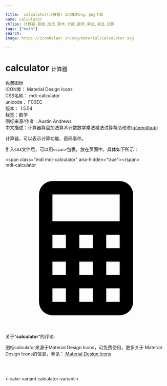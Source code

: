 ```yaml
---

title:  calculator(计算器) ICON转svg、png下载
name: calculator
zhTips: 计算器,算盘,加法,算术,计数,数学,乘法,减法,试算
tags: ["math"]
search: 
image: https://iconhelper.cn/svg/material/calculator.svg

---
```


# calculator  <small style="font-size: 60%;font-weight: 100">计算器</small>


<div class="detail-page">
<p>
<span><span class="badge-success badge">免费图标</span> </span>
<br/>
<span>
ICON库：
<span class="badge-secondary badge">Material Design Icons</span> 
</span>
<br/>
<span>
CSS名称：
<span class="badge-secondary badge">mdi-calculator</span> 
</span>
<br/>
<span>
unicode：
<span class="badge-secondary badge">F00EC</span> 
<copy-btn content='F00EC' btn-title=""></copy-btn>
<copy-btn :content='String.fromCodePoint(parseInt("F00EC", 16))' btn-title="复制U"></copy-btn>
</span>
<br/>
<span>
版本：
<span class="badge-secondary badge">1.5.54</span> 
</span><br/><span>标签：<span class="badge-light badge"><router-link to="/tags/math.html">数学</router-link></span></span>
<br/>
<span>图标来源/作者：<span class="badge-light badge">Austin Andrews</span></span> 
<br/>
<span class="zh-detail">中文描述：<span class="badge-primary badge">计算器</span><span class="badge-primary badge">算盘</span><span class="badge-primary badge">加法</span><span class="badge-primary badge">算术</span><span class="badge-primary badge">计数</span><span class="badge-primary badge">数学</span><span class="badge-primary badge">乘法</span><span class="badge-primary badge">减法</span><span class="badge-primary badge">试算</span><span class="help-link"><span>帮助改进</span>(<a href="https://gitee.com/liuwave/icon-helper/edit/master/json/material/calculator.json" target="_blank" rel="noopener noreferrer">gitee</a><a href="https://github.com/liuwave/icon-helper/edit/master/json/material/calculator.json" target="_blank" rel="noopener noreferrer">github</a></span>)</span><br/>
</p>
</div><div class="description description alert alert-light">计算器，可以表示计算功能、密码事件。</div>
<div class="alert alert-dark">
  <i class="mdi mdi-calculator mdi-48px"></i>
  <i class="mdi mdi-calculator mdi-36px"></i>
  <i class="mdi mdi-calculator mdi-24px"></i>
  <i class="mdi mdi-calculator mdi-18px"></i>
</div>
<div>
  <p>引入css文件后，可以用<code>&lt;span&gt;</code>包裹，放在页面中。具体如下所示：    
  </p>
  <div class="alert alert-primary" style="font-size: 14px">
    &lt;span class="mdi mdi-calculator" aria-hidden="true"&gt;&lt;/span&gt;
    <copy-btn content='<span class="mdi mdi-calculator" aria-hidden="true"></span>'></copy-btn>
  </div>
  <div class="alert alert-secondary">
    <i class="mdi mdi-calculator"
    style="font-size: 24px"
    aria-hidden="true"></i> mdi-calculator
    <copy-btn content="mdi-calculator" btn-title="复制图标名称"></copy-btn>
  </div>
</div>
<div id="svg" class="svg-wrap">
<svg xmlns="http://www.w3.org/2000/svg" viewBox="0 0 24 24"><path d="M7,2H17A2,2 0 0,1 19,4V20A2,2 0 0,1 17,22H7A2,2 0 0,1 5,20V4A2,2 0 0,1 7,2M7,4V8H17V4H7M7,10V12H9V10H7M11,10V12H13V10H11M15,10V12H17V10H15M7,14V16H9V14H7M11,14V16H13V14H11M15,14V16H17V14H15M7,18V20H9V18H7M11,18V20H13V18H11M15,18V20H17V18H15Z" /></svg>
</div>
<detail full-name='mdi-calculator'></detail>
<div class="icon-detail__container">
<p>关于“<b>calculator</b>”的评论:</p>
</div>
<Vssue title="关于“calculator”的评论" />    
<div><p>图标calculator来源于Material Design Icons，可免费使用，更多关于 Material Design Icons的信息，参见：<a target="_blank" href="https://iconhelper.cn/material.html"> Material Design Icons</a>
</p></div>

<div style="padding:2rem 0 " class="page-nav"><p class="inner"><span class="prev">←<router-link to="/icon/cake-variant.html">cake-variant</router-link></span> <span class="next"><router-link to="/icon/calculator-variant.html">calculator-variant</router-link>→</span></p></div>

